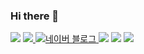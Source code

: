 ### Hi there 👋

<img src="https://img.shields.io/badge/GitHub-181717?style=flat-square&logo=GitHub&logoColor=white"> <!-- 깃허브 -->
<a href="https://naver.com](https://blog.naver.com/kkhyungyung0">
  <img src="https://img.shields.io/badge/blog-20C997?style=flat-square&logo=Velog&logoColor=white"> <!--naver blog-->
</a>
<a href="https://blog.naver.com/kkhyungyung0">
     <img src="https://img.shields.io/badge/blog-20C997?style=flat-square&logo=Velog&logoColor=white" alt="네이버 블로그">
</a>
<img src="https://img.shields.io/badge/kkhyungyung0@naver.com-03C75A?style=flat-square&logo=naver&logoColor=white"> <!--naver mail-->
<img src="https://img.shields.io/badge/kkhyungyung0@gmail.com-2E3330?style=flat-square&logo=Google&logoColor=white"> <!--google mail-->
<img src="https://img.shields.io/badge/Android-000000?style=flat-square&logo=Android&logoColor=white"/>







<!--
**kkh725/kkh725** is a ✨ _special_ ✨ repository because its `README.md` (this file) appears on your GitHub profile.

Here are some ideas to get you started:

- 🔭 I’m currently working on ...
- 🌱 I’m currently learning ...
- 👯 I’m looking to collaborate on ...
- 🤔 I’m looking for help with ...
- 💬 Ask me about ...
- 📫 How to reach me: ...
- 😄 Pronouns: ...
- ⚡ Fun fact: ...
-->
